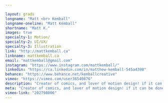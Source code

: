 ```yaml
---

layout: grads
longname: "Matt <br> Kemball"
longname-oneline: "Matt Kemball"
shortname: "Matt K."
images: true
specialty-1: Motion/
specialty-2: UI/UX/
specialty-3: Illustration
link: "http://mattkemball.ca"
linkname: mattkemball.ca
email: "mattkemball@gmail.com"
instagram: "https://www.instagram.com/mattkemball/"
linkedin: "https://ca.linkedin.com/in/matthew-kemball-545a4398"
behance: "https://www.behance.net/kemballcreative"
vimeo: "https://vimeo.com/user36540876"
description: "Creator of comics, and lover of motion design! if it can be done I can do it. I love learning new tricks and talking about nerdy things!"
meta: "Creator of comics, and lover of motion design! if it can be done I can do it. I love learning new tricks and talking about nerdy things!"
vimeo-link: "202798006"
---
```

